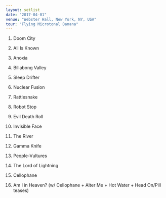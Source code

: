 ```yaml
---
layout: setlist
date: "2017-04-01"
venue: "Webster Hall, New York, NY, USA"
tour: "Flying Microtonal Banana"
---
```



 1. Doom City

 2. All Is Known

 3. Anoxia

 4. Billabong Valley

 5. Sleep Drifter

 6. Nuclear Fusion

 7. Rattlesnake

 8. Robot Stop

 9. Evil Death Roll

10. Invisible Face

11. The River

12. Gamma Knife

13. People-Vultures

14. The Lord of Lightning

15. Cellophane

16. Am I in Heaven?
    (w/ Cellophane + Alter Me + Hot Water + Head On/Pill teases)


